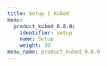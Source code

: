 ```yaml
---
title: Setup | Kubed
menu:
  product_kubed_0.8.0:
    identifier: setup
    name: Setup
    weight: 30
menu_name: product_kubed_0.8.0
---
```


